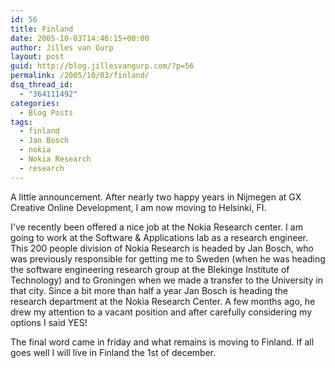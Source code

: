 ```yaml
---
id: 56
title: Finland
date: 2005-10-03T14:46:15+00:00
author: Jilles van Gurp
layout: post
guid: http://blog.jillesvangurp.com/?p=56
permalink: /2005/10/03/finland/
dsq_thread_id:
  - "364111492"
categories:
  - Blog Posts
tags:
  - finland
  - Jan Bosch
  - nokia
  - Nokia Research
  - research
---
```

A little announcement. After nearly two happy years in Nijmegen at GX Creative Online Development, I am now moving to Helsinki, FI. 

I've recently been offered a nice job at the Nokia Research center. I am going to work at the Software & Applications lab as a research engineer. This 200 people division of Nokia Research is headed by Jan Bosch, who was previously responsible for getting me to Sweden (when he was heading the software engineering research group at the Blekinge Institute of Technology) and to Groningen when we made a transfer to the University in that city. Since a bit more than half a year Jan Bosch is heading the research department at the Nokia Research Center. A few months ago, he drew my attention to a vacant position and after carefully considering my options I said YES!

The final word came in friday and what remains is moving to Finland. If all goes well I will live in Finland the 1st of december.

